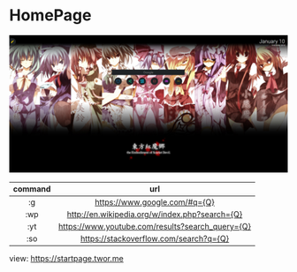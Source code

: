 # HomePage



![](./view.png)



|  command   |                       url                        |
| :--------: | :----------------------------------------------: |
| :g<space>  |          https://www.google.com/#q={Q}           |
| :wp<space> |  http://en.wikipedia.org/w/index.php?search={Q}  |
| :yt<space> | https://www.youtube.com/results?search_query={Q} |
| :so<space> |      https://stackoverflow.com/search?q={Q}      |



view: https://startpage.twor.me